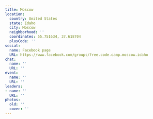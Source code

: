 ```yaml
---
title: Moscow
location:
  country: United States
  state: Idaho
  city: Moscow
  neighborhood: ''
  coordinates: 55.751634, 37.618704
  plusCode: ''
social:
  name: Facebook page
  URL: https://www.facebook.com/groups/free.code.camp.moscow.idaho
chat:
  name: ''
  URL: ''
event:
  name: ''
  URL: ''
leaders:
- name: ''
  URL: ''
photos:
  old: ''
  cover: ''
---
```

